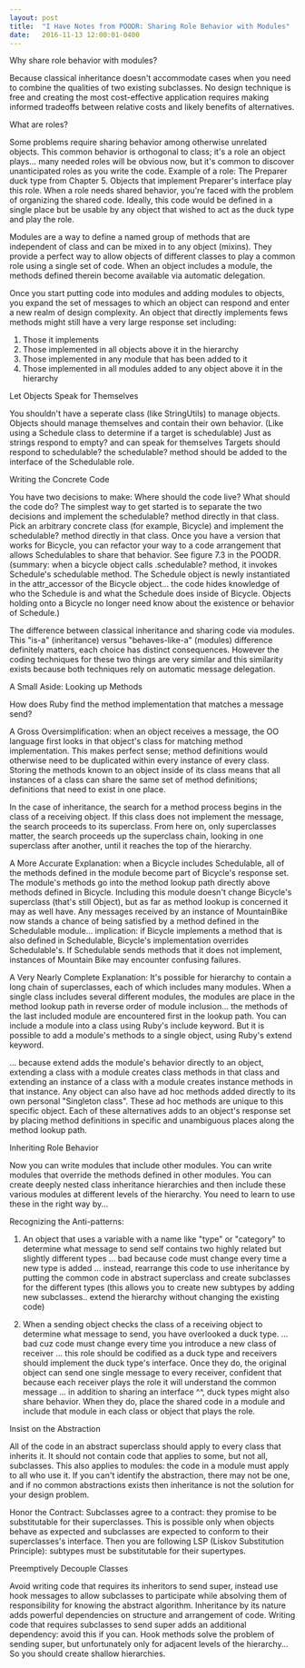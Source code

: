 ```yaml
---
layout: post
title:  "I Have Notes from POODR: Sharing Role Behavior with Modules"
date:   2016-11-13 12:00:01-0400
---
```


Why share role behavior with modules? 

Because classical inheritance doesn't accommodate cases when you need to combine the qualities of two existing subclasses. No design technique is free and creating the most cost-effective application requires making informed tradeoffs between relative costs and likely benefits of alternatives. 

What are roles? 

Some problems require sharing behavior among otherwise unrelated objects. This common behavior is orthogonal to class; it's a role an object plays... many needed roles will be obvious now, but it's common to discover unanticipated roles as you write the code. Example of a role: The Preparer duck type from Chapter 5. Objects that implement Preparer's interface play this role. When a role needs shared behavior, you're faced with the problem of organizing the shared code. Ideally, this code would be defined in a single place but be usable by any object that wished to act as the duck type and play the role.

Modules are a way to define a named group of methods that are independent of class and can be mixed in to any object (mixins). They provide a perfect way to allow objects of different classes to play a common role using a single set of code. When an object includes a module, the methods defined therein become available via automatic delegation.  

Once you start putting code into modules and adding modules to objects, you expand the set of messages to which an object can respond and enter a new realm of design complexity. An object that directly implements fews methods might still have a very large response set including:

1. Those it implements
2. Those implemented in all objects above it in the hierarchy
3. Those implemented in any module that has been added to it 
4. Those implemented in all modules added to any object above it in the hierarchy 

Let Objects Speak for Themselves

You shouldn't have a seperate class (like StringUtils) to manage objects. Objects should manage themselves and contain their own behavior. (Like using a Schedule class to determine if a target is schedulable) Just as strings respond to empty? and can speak for themselves Targets should respond to schedulable? the schedulable? method should be added to the interface of the Schedulable role. 

Writing the Concrete Code

You have two decisions to make: Where should the code live? What should the code do? The simplest way to get started is to separate the two decisions and implement the schedulable? method directly in that class. Pick an arbitrary concrete class (for example, Bicycle) and implement the schedulable? method directly in that class. Once you have a version that works for Bicycle, you can refactor your way to a code arrangement that allows Schedulables to share that behavior. See figure 7.3 in the POODR. (summary: when a bicycle object calls .schedulable? method, it invokes Schedule's schedulable method. The Schedule object is newly instantiated in the attr_accessor of the Bicycle object... the code hides knowledge of who the Schedule is and what the Schedule does inside of Bicycle. Objects holding onto a Bicycle no longer need know about the existence or behavior of Schedule.)

The difference between classical inheritance and sharing code via modules. This "is-a" (inheritance) versus "behaves-like-a" (modules) difference definitely matters, each choice has distinct consequences. However the coding techniques for these two things are very similar and this similarity exists because both techniques rely on automatic message delegation. 
 
A Small Aside: Looking up Methods

 How does Ruby find the method implementation that matches a message send? 

A Gross Oversimplification: when an object receives a message, the OO language first looks in that object's class for matching method implementation. This makes perfect sense; method definitions would otherwise need to be duplicated within every instance of every class. Storing the methods known to an object inside of its class means that all instances of a class can share the same set of method definitions; definitions that need to exist in one place. 

In the case of inheritance, the search for a method process begins in the class of a receiving object. If this class does not implement the message, the search proceeds to its superclass. From here on, only superclasses matter, the search proceeds up the superclass chain, looking in one superclass after another, until it reaches the top of the hierarchy. 

A More Accurate Explanation: when a Bicycle includes Schedulable, all of the methods defined in the module become part of Bicycle's response set. The module's methods go into the method lookup path directly above methods defined in Bicycle. Including this module doesn't change Bicycle's superclass (that's still Object), but as far as method lookup is concerned it may as well have. Any messages received by an instance of MountainBike now stands a chance of being satisfied by a method defined in the Schedulable module... implication: if Bicycle implements a method that is also defined in Schedulable, Bicycle's implementation overrides Schedulable's. If Schedulable sends methods that it does not implement, instances of Mountain Bike may encounter confusing failures. 

A Very Nearly Complete Explanation: It's possible for hierarchy to contain a long chain of superclasses, each of which includes many modules. When a single class includes several different modules, the modules are place in the method lookup path in reverse order of module inclusion... the methods of the last included module are encountered first in the lookup path. You can include a module into a class using Ruby's include keyword. But it is possible to add a module's methods to a single object, using Ruby's extend keyword.

... because extend adds the module's behavior directly to an object, extending a class with a module creates class methods in that class and extending an instance of a class with a module creates instance methods in that instance. Any object can also have ad hoc methods added directly to its own personal "Singleton class". These ad hoc methods are unique to this specific object. Each of these alternatives adds to an object's response set by placing method definitions in specific and unambiguous places along the method lookup path.

Inheriting Role Behavior

Now you can write modules that include other modules. You can write modules that override the methods defined in other modules. You can create deeply nested class inheritance hierarchies and then include these various modules at different levels of the hierarchy. You need to learn to use these in the right way by...

Recognizing the Anti-patterns:

1. An object that uses a variable with a name like "type" or "category" to determine what message to send self contains two highly related but slightly different types
... bad because code must change every time a new type is added
... instead, rearrange this code to use inheritance by putting the common code in abstract superclass and create subclasses for the different types (this allows you to create new subtypes by adding new subclasses.. extend the hierarchy without changing the existing code)

2. When a sending object checks the class of a receiving object to determine what message to send, you have overlooked a duck type. 
... bad cuz code must change every time you introduce a new class of receiver
... this role should be codified as a duck type and receivers should implement the duck type's interface. Once they do, the original object can send one single message to every receiver, confident that because each receiver plays the role it will understand the common message
... in addition to sharing an interface ^^, duck types might also share behavior. When they do, place the shared code in a module and include that module in each class or object that plays the role.


Insist on the Abstraction
	
All of the code in an abstract superclass should apply to every class that inherits it. It should not contain code that applies to some, but not all, subclasses. This also applies to modules: the code in a module must apply to all who use it. If you can't identify the abstraction, there may not be one, and if no common abstractions exists then inheritance is not the solution for your design problem. 

Honor the Contract: Subclasses agree to a contract: they promise to be substitutable for their superclasses. This is possible only when objects behave as expected and subclasses are expected to conform to their superclasses's interface. Then you are following LSP (Liskov Substitution Principle): subtypes must be substitutable for their supertypes.

Preemptively Decouple Classes
 
Avoid writing code that requires its inheritors to send super, instead use hook messages to allow subclasses to participate while absolving them of responsibility for knowing the abstract algorithm. Inheritance by its nature adds powerful dependencies on structure and arrangement of code. Writing code that requires subclasses to send super adds an additional dependency: avoid this if you can. Hook methods solve the problem of sending super, but unfortunately only for adjacent levels of the hierarchy... So you should create shallow hierarchies.
